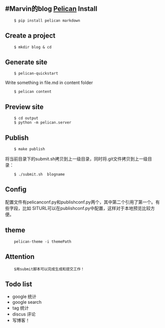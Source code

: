 #Marvin的blog
[Pelican](http://docs.getpelican.com/en/3.6.0/quickstart.html)
Install
---

        $ pip install pelican markdown


Create a project
---

        $ mkdir blog & cd


Generate site
---

        $ pelican-quickstart
Write something in file.md in content folder

        $ pelican content
Preview site
---
        
        $ cd output
        $ python -m pelican.server
Publish        
---

        $ make publish
将当前目录下的submit.sh拷贝到上一级目录，同时将.git文件拷贝到上一级目录：

        $ ./submit.sh  blogname


Config
---
配置文件有pelicanconf.py和publishconf.py两个，其中第二个引用了第一个。有些字段，比如
SITURL可以在publishconf.py中配置，这样对于本地预览比较方便。

theme
---

        pelican-theme -i themePath 
Attention
---
        
        $用submit脚本可以完成生成和提交工作！
Todo list
---
+ google 统计
+ google search
+ tag 统计
+ discus 评论
+ 写博客！
